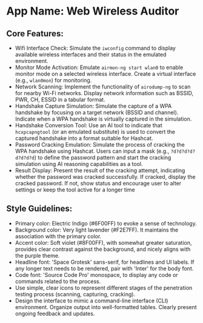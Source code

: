 # **App Name**: Web Wireless Auditor

## Core Features:

- Wifi Interface Check: Simulate the `iwconfig` command to display available wireless interfaces and their status in the emulated environment.
- Monitor Mode Activation: Emulate `airmon-ng start wlan0` to enable monitor mode on a selected wireless interface. Create a virtual interface (e.g., `wlan0mon`) for monitoring.
- Network Scanning: Implement the functionality of `airodump-ng` to scan for nearby Wi-Fi networks. Display network information such as BSSID, PWR, CH, ESSID in a tabular format.
- Handshake Capture Simulation: Simulate the capture of a WPA handshake by focusing on a target network (BSSID and channel). Indicate when a WPA handshake is virtually captured in the simulation.
- Handshake Conversion Tool: Use an AI tool to indicate that `hcxpcapngtool` (or an emulated substitute) is used to convert the captured handshake into a format suitable for Hashcat.
- Password Cracking Emulation: Simulate the process of cracking the WPA handshake using Hashcat. Users can input a mask (e.g., `?d?d?d?d?d?d?d?d`) to define the password pattern and start the cracking simulation using AI reasoning capabilities as a tool.
- Result Display: Present the result of the cracking attempt, indicating whether the password was cracked successfully. If cracked, display the cracked password.  If not, show status and encourage user to alter settings or keep the tool active for a longer time

## Style Guidelines:

- Primary color: Electric Indigo (#6F00FF) to evoke a sense of technology.
- Background color: Very light lavender (#F2E7FF). It maintains the association with the primary color.
- Accent color: Soft violet (#8F00FF), with somewhat greater saturation, provides clear contrast against the background, and nicely aligns with the purple theme.
- Headline font: 'Space Grotesk' sans-serif, for headlines and UI labels. If any longer text needs to be rendered, pair with 'Inter' for the body font.
- Code font: 'Source Code Pro' monospace, to display any code or commands related to the process.
- Use simple, clear icons to represent different stages of the penetration testing process (scanning, capturing, cracking).
- Design the interface to mimic a command-line interface (CLI) environment. Organize output into well-formatted tables. Clearly present ongoing feedback and updates.